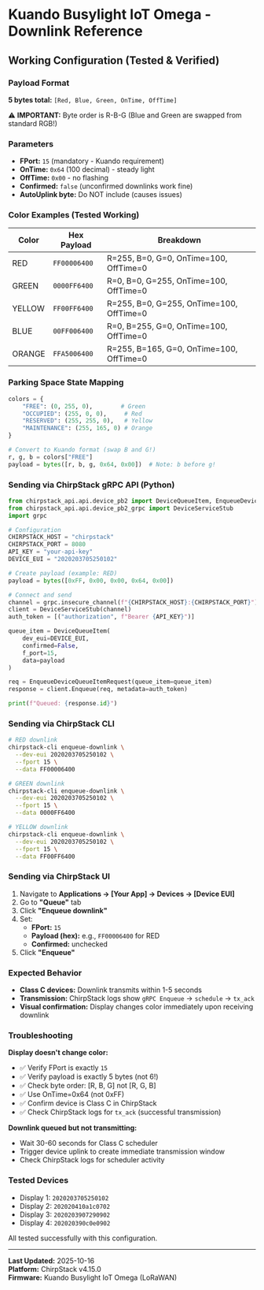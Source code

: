 # Kuando Busylight IoT Omega - Downlink Reference

## Working Configuration (Tested & Verified)

### Payload Format
**5 bytes total:** `[Red, Blue, Green, OnTime, OffTime]`

⚠️ **IMPORTANT:** Byte order is R-B-G (Blue and Green are swapped from standard RGB!)

### Parameters
- **FPort:** `15` (mandatory - Kuando requirement)
- **OnTime:** `0x64` (100 decimal) - steady light
- **OffTime:** `0x00` - no flashing
- **Confirmed:** `false` (unconfirmed downlinks work fine)
- **AutoUplink byte:** Do NOT include (causes issues)

### Color Examples (Tested Working)

| Color  | Hex Payload    | Breakdown                              |
|--------|----------------|----------------------------------------|
| RED    | `FF00006400`   | R=255, B=0, G=0, OnTime=100, OffTime=0 |
| GREEN  | `0000FF6400`   | R=0, B=0, G=255, OnTime=100, OffTime=0 |
| YELLOW | `FF00FF6400`   | R=255, B=0, G=255, OnTime=100, OffTime=0 |
| BLUE   | `00FF006400`   | R=0, B=255, G=0, OnTime=100, OffTime=0 |
| ORANGE | `FFA5006400`   | R=255, B=165, G=0, OnTime=100, OffTime=0 |

### Parking Space State Mapping

```python
colors = {
    "FREE": (0, 255, 0),        # Green
    "OCCUPIED": (255, 0, 0),     # Red
    "RESERVED": (255, 255, 0),   # Yellow
    "MAINTENANCE": (255, 165, 0) # Orange
}

# Convert to Kuando format (swap B and G!)
r, g, b = colors["FREE"]
payload = bytes([r, b, g, 0x64, 0x00])  # Note: b before g!
```

### Sending via ChirpStack gRPC API (Python)

```python
from chirpstack_api.api.device_pb2 import DeviceQueueItem, EnqueueDeviceQueueItemRequest
from chirpstack_api.api.device_pb2_grpc import DeviceServiceStub
import grpc

# Configuration
CHIRPSTACK_HOST = "chirpstack"
CHIRPSTACK_PORT = 8080
API_KEY = "your-api-key"
DEVICE_EUI = "2020203705250102"

# Create payload (example: RED)
payload = bytes([0xFF, 0x00, 0x00, 0x64, 0x00])

# Connect and send
channel = grpc.insecure_channel(f"{CHIRPSTACK_HOST}:{CHIRPSTACK_PORT}")
client = DeviceServiceStub(channel)
auth_token = [("authorization", f"Bearer {API_KEY}")]

queue_item = DeviceQueueItem(
    dev_eui=DEVICE_EUI,
    confirmed=False,
    f_port=15,
    data=payload
)

req = EnqueueDeviceQueueItemRequest(queue_item=queue_item)
response = client.Enqueue(req, metadata=auth_token)

print(f"Queued: {response.id}")
```

### Sending via ChirpStack CLI

```bash
# RED downlink
chirpstack-cli enqueue-downlink \
  --dev-eui 2020203705250102 \
  --fport 15 \
  --data FF00006400

# GREEN downlink
chirpstack-cli enqueue-downlink \
  --dev-eui 2020203705250102 \
  --fport 15 \
  --data 0000FF6400

# YELLOW downlink
chirpstack-cli enqueue-downlink \
  --dev-eui 2020203705250102 \
  --fport 15 \
  --data FF00FF6400
```

### Sending via ChirpStack UI

1. Navigate to **Applications → [Your App] → Devices → [Device EUI]**
2. Go to **"Queue"** tab
3. Click **"Enqueue downlink"**
4. Set:
   - **FPort:** `15`
   - **Payload (hex):** e.g., `FF00006400` for RED
   - **Confirmed:** unchecked
5. Click **"Enqueue"**

### Expected Behavior

- **Class C devices:** Downlink transmits within 1-5 seconds
- **Transmission:** ChirpStack logs show `gRPC Enqueue` → `schedule` → `tx_ack`
- **Visual confirmation:** Display changes color immediately upon receiving downlink

### Troubleshooting

**Display doesn't change color:**
- ✅ Verify FPort is exactly `15`
- ✅ Verify payload is exactly 5 bytes (not 6!)
- ✅ Check byte order: [R, B, G] not [R, G, B]
- ✅ Use OnTime=0x64 (not 0xFF)
- ✅ Confirm device is Class C in ChirpStack
- ✅ Check ChirpStack logs for `tx_ack` (successful transmission)

**Downlink queued but not transmitting:**
- Wait 30-60 seconds for Class C scheduler
- Trigger device uplink to create immediate transmission window
- Check ChirpStack logs for scheduler activity

### Tested Devices

- Display 1: `2020203705250102`
- Display 2: `202020410a1c0702`
- Display 3: `2020203907290902`
- Display 4: `202020390c0e0902`

All tested successfully with this configuration.

---

**Last Updated:** 2025-10-16  
**Platform:** ChirpStack v4.15.0  
**Firmware:** Kuando Busylight IoT Omega (LoRaWAN)
